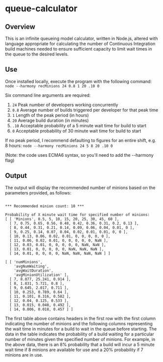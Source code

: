 # queue-calculator

## Overview
This is an infinite queueing model calculator, written in Node.js, altered with language appropriate
for calculating the number of Continuous Integration build machines needed to
ensure sufficient capacity to limit wait times in the queue to the desired levels.

## Use
Once installed locally, execute the program with the following command:  
```node --harmony recMinions 24 0.8 1 20 .10 0```

Six command line arguments are required:

1. `24`  Peak number of developers working concurrently
2. `0.8` Average number of builds triggered per developer for that peak time
3. `1`   Length of the peak period (in hours)
4. `20`  Average build duration (in minutes)
5. `.10` Acceptable probability of a 5 minute wait time for build to start
6. `0`   Acceptable probability of 30 minute wait time for build to start

If no peak period, I recommend defaulting to figures for an entire shift, e.g. 8 hours:
```node --harmony recMinions 24 5 8 20 .10 0```

(Note: the code uses ECMA6 syntax, so you'll need to add the --harmony flag)

## Output
The output will display the recommended number of minions based on the parameters
provided, as follows:
```

*** Recommended minion count: 10 ***

Probability of X minute wait time for specified number of minions:
[ [ 'Minions', 0.5, 5, 10, 15, 20, 25, 30, 45, 60 ],
  [ 7, 0.75, 0.65, 0.56, 0.48, 0.42, 0.36, 0.31, 0.2, 0.13 ],
  [ 8, 0.44, 0.31, 0.21, 0.14, 0.09, 0.06, 0.04, 0.01, 0 ],
  [ 9, 0.25, 0.14, 0.07, 0.04, 0.02, 0.01, 0.01, 0, 0 ],
  [ 10, 0.13, 0.06, 0.02, 0.01, 0, 0, 0, 0, 0 ],
  [ 11, 0.06, 0.02, 0.01, 0, 0, 0, 0, 0, NaN ],
  [ 12, 0.03, 0.01, 0, 0, 0, 0, 0, NaN, NaN ],
  [ 13, 0.01, 0, 0, 0, 0, 0, NaN, NaN, NaN ],
  [ 14, 0.01, 0, 0, 0, 0, NaN, NaN, NaN, NaN ] ]

[ [ 'numMinions',
    'avgNumWaiting',
    'avgWaitDuration',
    'avgMinionUtilization' ],
  [ 7, 8.077, 25.241, 0.914 ],
  [ 8, 1.831, 5.721, 0.8 ],
  [ 9, 0.645, 2.017, 0.711 ],
  [ 10, 0.253, 0.789, 0.64 ],
  [ 11, 0.101, 0.316, 0.582 ],
  [ 12, 0.04, 0.125, 0.533 ],
  [ 13, 0.015, 0.048, 0.492 ],
  [ 14, 0.006, 0.018, 0.457 ] ]

```  

The first table above contains headers in the first row with the first column
indicating the number of minions and the following columns representing the wait time
in minutes for a build to wait in the queue before starting.  The data in the table
indicates the probability of a build waiting for a particular number of minutes given
the specified number of minions.  For example, in the above data, there is an
8% probability that a build will incur a 5 minute wait time if 8 minions are
available for use and a 20% probability if 7 minions are in use.
